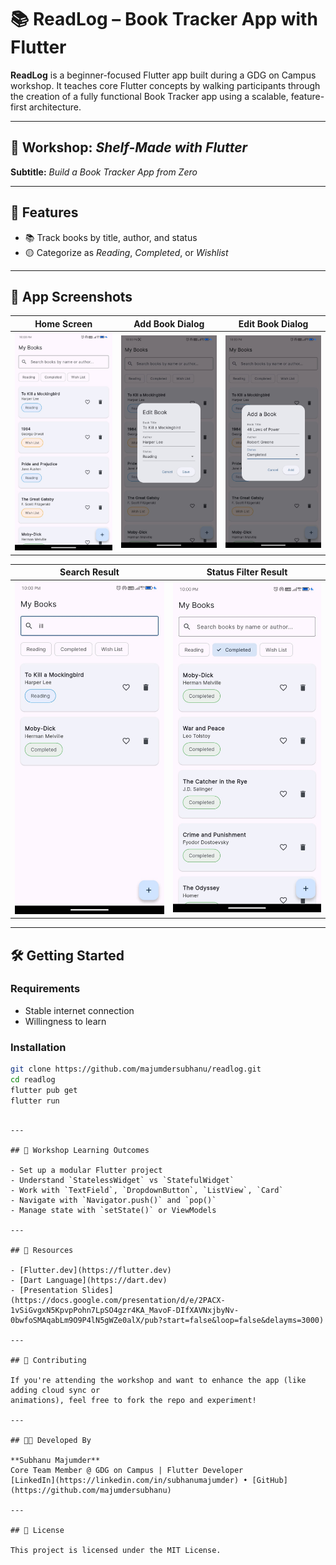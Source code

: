 # 📚 ReadLog – Book Tracker App with Flutter

**ReadLog** is a beginner-focused Flutter app built during a GDG on Campus workshop. It teaches core
Flutter concepts by walking participants through the creation of a fully functional Book Tracker app
using a scalable, feature-first architecture.

---

## 🚀 Workshop: _Shelf-Made with Flutter_

**Subtitle:** _Build a Book Tracker App from Zero_

---

## 🧹 Features

- 📚 Track books by title, author, and status
- 🟡 Categorize as _Reading_, _Completed_, or _Wishlist_

---

## 📱 App Screenshots

| Home Screen | Add Book Dialog | Edit Book Dialog |
|-------------|-----------------|------------------|
| ![Home](screenshots/home_screen.jpg) | ![Add](screenshots/add_book_dialog.jpg) | ![Edit](screenshots/edit_book_dialog.jpg) |

| Search Result | Status Filter Result |
|---------------|----------------------|
| ![Search](screenshots/search_result.jpg) | ![Filter](screenshots/status_filter_result.jpg) |

---

## 🛠️ Getting Started

### Requirements

- Stable internet connection
- Willingness to learn

### Installation

```bash
git clone https://github.com/majumdersubhanu/readlog.git
cd readlog
flutter pub get
flutter run
```

```

---

## 📘 Workshop Learning Outcomes

- Set up a modular Flutter project
- Understand `StatelessWidget` vs `StatefulWidget`
- Work with `TextField`, `DropdownButton`, `ListView`, `Card`
- Navigate with `Navigator.push()` and `pop()`
- Manage state with `setState()` or ViewModels

---

## 📓 Resources

- [Flutter.dev](https://flutter.dev)
- [Dart Language](https://dart.dev)
- [Presentation Slides](https://docs.google.com/presentation/d/e/2PACX-1vSiGvgxN5KpvpPohn7LpSO4gzr4KA_MavoF-DIfXAVNxjbyNv-0bwfoSMAqabLm9O9P4lN5gWZe0alX/pub?start=false&loop=false&delayms=3000)

---

## 🙌 Contributing

If you're attending the workshop and want to enhance the app (like adding cloud sync or
animations), feel free to fork the repo and experiment!

---

## 👨‍💻 Developed By

**Subhanu Majumder**
Core Team Member @ GDG on Campus | Flutter Developer
[LinkedIn](https://linkedin.com/in/subhanumajumder) • [GitHub](https://github.com/majumdersubhanu)

---

## 📄 License

This project is licensed under the MIT License.
```

